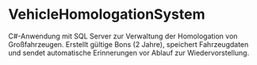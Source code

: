 # VehicleHomologationSystem
C#-Anwendung mit SQL Server zur Verwaltung der Homologation von Großfahrzeugen. Erstellt gültige Bons (2 Jahre), speichert Fahrzeugdaten und sendet automatische Erinnerungen vor Ablauf zur Wiedervorstellung.
